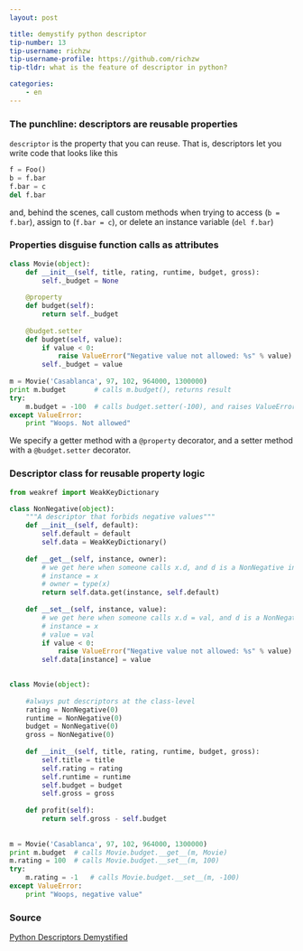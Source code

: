 ```yaml
---
layout: post

title: demystify python descriptor
tip-number: 13
tip-username: richzw
tip-username-profile: https://github.com/richzw
tip-tldr: what is the feature of descriptor in python?

categories:
    - en
---
```


### The punchline: descriptors are reusable properties

`descriptor` is the property that you can reuse. That is, descriptors let you write code that looks like this

```python
f = Foo()
b = f.bar
f.bar = c
del f.bar
```

and, behind the scenes, call custom methods when trying to access (`b = f.bar`), assign to (`f.bar = c`), or delete an instance variable (`del f.bar`)

### Properties disguise function calls as attributes

```python
class Movie(object):
    def __init__(self, title, rating, runtime, budget, gross):
        self._budget = None
        
    @property
    def budget(self):
        return self._budget
    
    @budget.setter
    def budget(self, value):
        if value < 0:
            raise ValueError("Negative value not allowed: %s" % value)
        self._budget = value
        
m = Movie('Casablanca', 97, 102, 964000, 1300000)
print m.budget       # calls m.budget(), returns result
try:
    m.budget = -100  # calls budget.setter(-100), and raises ValueError
except ValueError:
    print "Woops. Not allowed"        
```

We specify a getter method with a `@property` decorator, and a setter method with a `@budget.setter` decorator.

### Descriptor class for reusable property logic

```python
from weakref import WeakKeyDictionary

class NonNegative(object):
    """A descriptor that forbids negative values"""
    def __init__(self, default):
        self.default = default
        self.data = WeakKeyDictionary()
        
    def __get__(self, instance, owner):
        # we get here when someone calls x.d, and d is a NonNegative instance
        # instance = x
        # owner = type(x)
        return self.data.get(instance, self.default)
    
    def __set__(self, instance, value):
        # we get here when someone calls x.d = val, and d is a NonNegative instance
        # instance = x
        # value = val
        if value < 0:
            raise ValueError("Negative value not allowed: %s" % value)
        self.data[instance] = value

        
class Movie(object):
    
    #always put descriptors at the class-level
    rating = NonNegative(0)
    runtime = NonNegative(0)
    budget = NonNegative(0)
    gross = NonNegative(0)
    
    def __init__(self, title, rating, runtime, budget, gross):
        self.title = title
        self.rating = rating
        self.runtime = runtime
        self.budget = budget
        self.gross = gross
    
    def profit(self):
        return self.gross - self.budget
    
    
m = Movie('Casablanca', 97, 102, 964000, 1300000)
print m.budget  # calls Movie.budget.__get__(m, Movie)
m.rating = 100  # calls Movie.budget.__set__(m, 100)
try:
    m.rating = -1   # calls Movie.budget.__set__(m, -100)
except ValueError:
    print "Woops, negative value"
```

### Source

[Python Descriptors Demystified](http://nbviewer.jupyter.org/urls/gist.github.com/ChrisBeaumont/5758381/raw/descriptor_writeup.ipynb)


